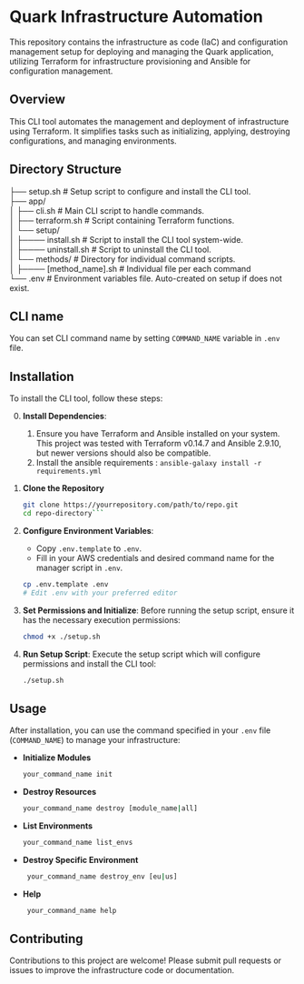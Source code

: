 # Quark Infrastructure Automation

This repository contains the infrastructure as code (IaC) and configuration management setup for deploying and managing the Quark application, utilizing Terraform for infrastructure provisioning and Ansible for configuration management.

## Overview

This CLI tool automates the management and deployment of infrastructure using Terraform. It simplifies tasks such as initializing, applying, destroying configurations, and managing environments.

## Directory Structure

├── setup.sh # Setup script to configure and install the CLI tool.  
├── app/  
│ ├── cli.sh # Main CLI script to handle commands.  
│ ├── terraform.sh # Script containing Terraform functions.  
│ └── setup/  
│ ├──── install.sh # Script to install the CLI tool system-wide.  
│ ├──── uninstall.sh # Script to uninstall the CLI tool.  
│ └── methods/ # Directory for individual command scripts.  
│ ├──── [method_name].sh # Individual file per each command  
└── .env # Environment variables file. Auto-created on setup if does not exist.


## CLI name
You can set CLI command name by setting `COMMAND_NAME` variable in `.env` file.

## Installation

To install the CLI tool, follow these steps:

0. **Install Dependencies**: 
   1. Ensure you have Terraform and Ansible installed on your system. This project was tested with Terraform v0.14.7 and Ansible 2.9.10, but newer versions should also be compatible.
   2. Install the ansible requirements : `ansible-galaxy install -r requirements.yml`

1. **Clone the Repository**
   ```bash
   git clone https://yourrepository.com/path/to/repo.git
   cd repo-directory```


2. **Configure Environment Variables**:
   - Copy `.env.template` to `.env`.
   - Fill in your AWS credentials and desired command name for the manager script in `.env`.

    ```bash
    cp .env.template .env
    # Edit .env with your preferred editor
    ```

3. **Set Permissions and Initialize**: Before running the setup script, ensure it has the necessary execution permissions:

    ```bash
    chmod +x ./setup.sh
    ```
4. **Run Setup Script**: Execute the setup script which will configure permissions and install the CLI tool:

    ```bash
    ./setup.sh
    ```

## Usage

After installation, you can use the command specified in your `.env` file (`COMMAND_NAME`) to manage your infrastructure:

- **Initialize Modules**
  ```bash
  your_command_name init
   ```

- **Destroy Resources**
  ```bash
  your_command_name destroy [module_name|all]
   ```

- **List Environments**
  ```bash
  your_command_name list_envs
   ```

- **Destroy Specific Environment**
  ```bash
   your_command_name destroy_env [eu|us]
   ```  

- **Help**
  ```bash
   your_command_name help
   ```


## Contributing

Contributions to this project are welcome! Please submit pull requests or issues to improve the infrastructure code or documentation.


